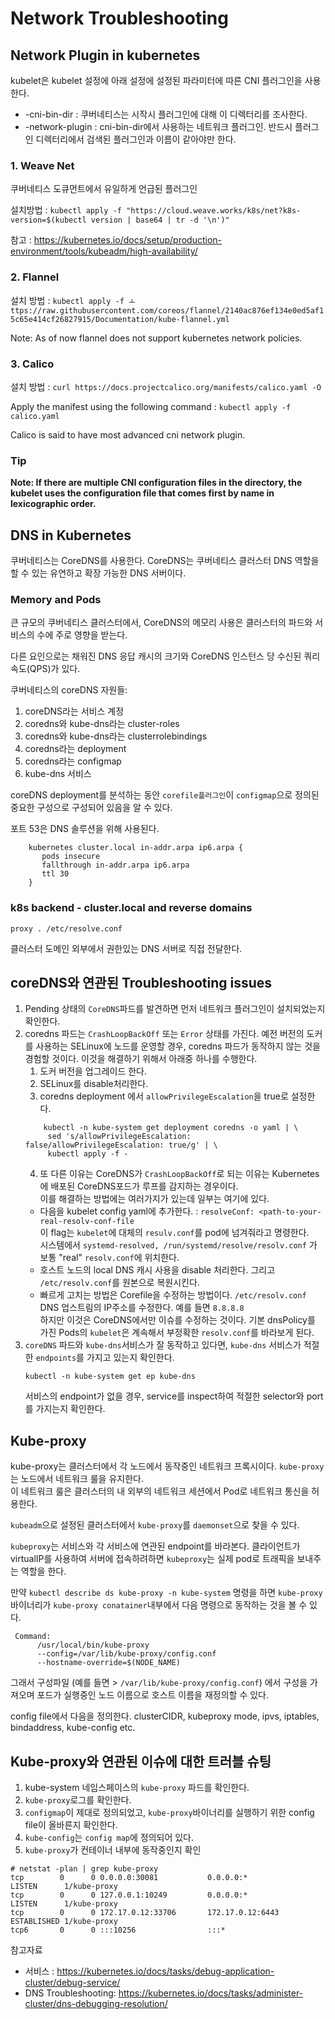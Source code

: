 # Network Troubleshooting
## Network Plugin in kubernetes
kubelet은 kubelet 설정에 아래 설정에 설정된 파라미터에 따른 CNI 플러그인을 사용한다.
* -cni-bin-dir : 쿠버네티스는 시작시 플러그인에 대해 이 디렉터리를 조사한다.
* -network-plugin : cni-bin-dir에서 사용하는 네트워크 플러그인. 반드시 플러그인 디렉터리에서 검색된 플러그인과 이름이 같아야만 한다.

### 1. Weave Net

쿠버네티스 도큐먼트에서 유일하게 언급된 플러그인

설치방법 : `kubectl apply -f "https://cloud.weave.works/k8s/net?k8s-version=$(kubectl version | base64 | tr -d '\n')"`

참고 : https://kubernetes.io/docs/setup/production-environment/tools/kubeadm/high-availability/

### 2. Flannel

설치 방법 : `kubectl apply -f ㅗttps://raw.githubusercontent.com/coreos/flannel/2140ac876ef134e0ed5af15c65e414cf26827915/Documentation/kube-flannel.yml`

Note: As of now flannel does not support kubernetes network policies.

### 3. Calico

설치 방법 : `curl https://docs.projectcalico.org/manifests/calico.yaml -O`

Apply the manifest using the following command : `kubectl apply -f calico.yaml`

   Calico is said to have most advanced cni network plugin.



### Tip
**Note: If there are multiple CNI configuration files in the directory, the kubelet uses the configuration file that comes first by name in lexicographic order.**

## DNS in Kubernetes
쿠버네티스는 CoreDNS를 사용한다. CoreDNS는 쿠버네티스 클러스터 DNS 역할을 할 수 있는 유연하고 확장 가능한 DNS 서버이다.

### Memory and Pods
큰 규모의 쿠버네티스 클러스터에서, CoreDNS의 메모리 사용은 클러스터의 파드와 서비스의 수에 주로 영향을 받는다.

다른 요인으로는 채워진 DNS 응답 캐시의 크기와 CoreDNS 인스턴스 당 수신된 쿼리 속도(QPS)가 있다.

쿠버네티스의 coreDNS 자원들:
1. coreDNS라는 서비스 계정
2. coredns와 kube-dns라는 cluster-roles
3. coredns와 kube-dns라는 clusterrolebindings
4. coredns라는 deployment
5. coredns라는 configmap
6. kube-dns 서비스

coreDNS deployment를 분석하는 동안 `corefile플러그인`이 `configmap`으로 정의된 중요한 구성으로 구성되어 있음을 알 수 있다.

포트 53은 DNS 솔루션을 위해 사용된다.

```
    kubernetes cluster.local in-addr.arpa ip6.arpa {
       pods insecure
       fallthrough in-addr.arpa ip6.arpa
       ttl 30
    }
```

### k8s backend - cluster.local and reverse domains

`proxy . /etc/resolve.conf`

클러스터 도메인 외부에서 권한있는 DNS 서버로 직접 전달한다.

## coreDNS와 연관된 Troubleshooting issues 
1. Pending 상태의 `CoreDNS`파드를 발견하면 먼저 네트워크 플러그인이 설치되었는지 확인한다.
2. coredns 파드는 `CrashLoopBackOff` 또는 `Error` 상태를 가진다.
예전 버전의 도커를 사용하는 SELinux에 노드를 운영할 경우, coredns 파드가 동작하지 않는 것을 경험할 것이다.
이것을 해결하기 위해서 아래중 하나를 수행한다.
    1. 도커 버전을 업그레이드 한다.
    2. SELinux를  disable처리한다.
    3. coredns deployment 에서 `allowPrivilegeEscalation`을  true로 설정한다.
    ```
        kubectl -n kube-system get deployment coredns -o yaml | \
         sed 's/allowPrivilegeEscalation: false/allowPrivilegeEscalation: true/g' | \
         kubectl apply -f -
    ```
    4. 또 다른 이유는 CoreDNS가 `CrashLoopBackOff`로 되는 이유는 Kubernetes에 배포된 CoreDNS포드가 루프를 감지하는 경우이다.  
    이를 해결하는 방법에는 여러가지가 있는데 일부는 여기에 있다.
    * 다음을 kubelet config yaml에 추가한다. : `resolveConf: <path-to-your-real-resolv-conf-file`  
    이 flag는 `kubelet`에 대체의 `resulv.conf`를 pod에 넘겨줘라고 명령한다.   
    시스템에서 `systemd-resolved, /run/systemd/resolve/resolv.conf` 가 보통 "real" `resolv.conf`에 위치한다.
    * 호스트 노드의 local DNS 캐시 사용을 disable 처리한다. 그리고 `/etc/resolv.conf`를 원본으로 복원시킨다.
    * 빠르게 고치는 방법은 Corefile을 수정하는 방법이다. `/etc/resolv.conf` DNS 업스트림의 IP주소를 수정한다. 예를 들면 `8.8.8.8`  
    하지만 이것은 CoreDNS에서만 이슈를 수정하는 것이다. 기본 dnsPolicy를 가진 Pods의 `kubelet`은 계속해서 부정확한 `resolv.conf`를 바라보게 된다.
3. `coreDNS` 파드와 `kube-dns`서비스가 잘 동작하고 있다면, `kube-dns` 서비스가 적절한 `endpoints`를 가지고 있는지 확인한다.
    ```
    kubectl -n kube-system get ep kube-dns
    ```
    서비스의 endpoint가 없을 경우, service를 inspect하여 적절한 selector와 port를 가지는지 확인한다.

## Kube-proxy
kube-proxy는 클러스터에서 각 노드에서 동작중인 네트워크 프록시이다. `kube-proxy`는 노드에서 네트워크 룰을 유지한다.  
이 네트워크 룰은 클러스터의 내 외부의 네트워크 세션에서 Pod로 네트워크 통신을 허용한다.

`kubeadm`으로 설정된 클러스터에서 `kube-proxy`를 `daemonset`으로 찾을 수 있다.

`kubeproxy`는 서비스와 각 서비스에 연관된 endpoint를 바라본다. 클라이언트가 virtualIP를 사용하여 서버에 접속하려하면 `kubeproxy`는 실제 pod로 트래픽을 보내주는 역할을 한다.

만약 `kubectl describe ds kube-proxy -n kube-system` 명령을 하면 `kube-proxy` 바이너리가 `kube-proxy conatainer`내부에서 다음 명령으로 동작하는 것을 볼 수 있다.
```
 Command:
      /usr/local/bin/kube-proxy
      --config=/var/lib/kube-proxy/config.conf
      --hostname-override=$(NODE_NAME)
```

그래서 구성파일 (예를 들면 > `/var/lib/kube-proxy/config.conf`) 에서 구성을 가져오며 포드가 실행중인 노드 이름으로 호스트 이름을 재정의할 수 있다.

config file에서 다음을 정의한다. clusterCIDR, kubeproxy mode, ipvs, iptables, bindaddress, kube-config etc.

## Kube-proxy와 연관된 이슈에 대한 트러블 슈팅
1. kube-system 네임스페이스의 `kube-proxy` 파드를 확인한다.
2. `kube-proxy`로그를 확인한다.
3. `configmap`이 제대로 정의되었고, `kube-proxy`바이너리를 실행하기 위한 config file이 올바른지 확인한다.
4. `kube-config`는 `config map`에 정의되어 있다.
5. `kube-proxy`가 컨테이너 내부에 동작중인지 확인
```
# netstat -plan | grep kube-proxy
tcp        0      0 0.0.0.0:30081           0.0.0.0:*               LISTEN      1/kube-proxy
tcp        0      0 127.0.0.1:10249         0.0.0.0:*               LISTEN      1/kube-proxy
tcp        0      0 172.17.0.12:33706       172.17.0.12:6443        ESTABLISHED 1/kube-proxy
tcp6       0      0 :::10256                :::* 
```

참고자료
* 서비스 : https://kubernetes.io/docs/tasks/debug-application-cluster/debug-service/
* DNS Troubleshooting: https://kubernetes.io/docs/tasks/administer-cluster/dns-debugging-resolution/
